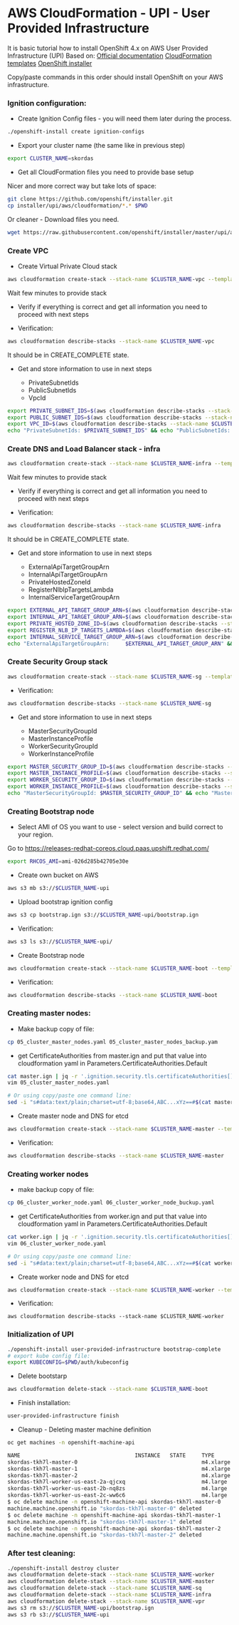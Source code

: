 # AWS CloudFormation - UPI - User Provided Infrastructure

It is basic tutorial how to install OpenShift 4.x on AWS User Provided Infrastructure (UPI)
Based on:
[Official documentation](https://github.com/openshift/installer/blob/master/docs/user/aws/install_upi.md)
[CloudFormation templates](https://github.com/openshift/installer/tree/master/upi/aws/cloudformation)
[OpenShift installer](https://github.com/openshift/installer/releases)

Copy/paste commands in this order should install OpenShift on your AWS infrastructure.

### Ignition configuration:

* Create Ignition Config files - you will need them later during the process.

```bash
./openshift-install create ignition-configs
```

* Export your cluster name (the same like in previous step)

```bash
export CLUSTER_NAME=skordas
```

* Get all CloudFormation files you need to provide base setup

Nicer and more correct way but take lots of space:

```bash
git clone https://github.com/openshift/installer.git
cp installer/upi/aws/cloudformation/*.* $PWD
```

Or cleaner - Download files you need.

```bash
wget https://raw.githubusercontent.com/openshift/installer/master/upi/aws/cloudformation/01_vpc.yaml https://raw.githubusercontent.com/openshift/installer/master/upi/aws/cloudformation/02_cluster_infra.yaml https://raw.githubusercontent.com/openshift/installer/master/upi/aws/cloudformation/03_cluster_security.yaml https://raw.githubusercontent.com/openshift/installer/master/upi/aws/cloudformation/04_cluster_bootstrap.yaml https://raw.githubusercontent.com/openshift/installer/master/upi/aws/cloudformation/05_cluster_master_nodes.yaml https://raw.githubusercontent.com/openshift/installer/master/upi/aws/cloudformation/06_cluster_worker_node.yaml
```

### Create VPC

* Create Virtual Private Cloud stack 

```bash
aws cloudformation create-stack --stack-name $CLUSTER_NAME-vpc --template-body file://01_vpc.yaml
```

Wait few minutes to provide stack

* Verify if everything is correct and get all information you need to proceed with next steps

* Verification:

```bash
aws cloudformation describe-stacks --stack-name $CLUSTER_NAME-vpc
```

It should be in CREATE_COMPLETE state.

* Get and store information to use in next steps

    * PrivateSubnetIds
    * PublicSubnetIds
    * VpcId

```bash
export PRIVATE_SUBNET_IDS=$(aws cloudformation describe-stacks --stack-name $CLUSTER_NAME-vpc | grep PrivateSubnetIds | cut -f 4)
export PUBLIC_SUBNET_IDS=$(aws cloudformation describe-stacks --stack-name $CLUSTER_NAME-vpc | grep PublicSubnetIds | cut -f 4)
export VPC_ID=$(aws cloudformation describe-stacks --stack-name $CLUSTER_NAME-vpc | grep VpcId | cut -f 4)
echo "PrivateSubnetIds: $PRIVATE_SUBNET_IDS" && echo "PublicSubnetIds:  $PUBLIC_SUBNET_IDS" && echo "VpcId:            $VPC_ID"
```

### Create DNS and Load Balancer stack - infra

```bash
aws cloudformation create-stack --stack-name $CLUSTER_NAME-infra --template-body file://02_cluster_infra.yaml --parameters ParameterKey=ClusterName,ParameterValue=$CLUSTER_NAME ParameterKey=HostedZoneId,ParameterValue=Z3B3KOVA3TRCWP ParameterKey=HostedZoneName,ParameterValue=qe.devcluster.openshift.com ParameterKey=PublicSubnets,ParameterValue=$PUBLIC_SUBNET_IDS ParameterKey=PrivateSubnets,ParameterValue=$PRIVATE_SUBNET_IDS ParameterKey=VpcId,ParameterValue=$VPC_ID --capabilities CAPABILITY_NAMED_IAM
```

Wait few minutes to provide stack

* Verify if everything is correct and get all information you need to proceed with next steps

* Verification:

```bash
aws cloudformation describe-stacks --stack-name $CLUSTER_NAME-infra
```

It should be in CREATE_COMPLETE state.

* Get and store information to use in next steps

    * ExternalApiTargetGroupArn
    * InternalApiTargetGroupArn
    * PrivateHostedZoneId
    * RegisterNlbIpTargetsLambda
    * InternalServiceTargetGroupArn

```bash
export EXTERNAL_API_TARGET_GROUP_ARN=$(aws cloudformation describe-stacks --stack-name $CLUSTER_NAME-infra | grep ExternalApiTargetGroupArn | cut -f 4)
export INTERNAL_API_TARGET_GROUP_ARN=$(aws cloudformation describe-stacks --stack-name $CLUSTER_NAME-infra | grep InternalApiTargetGroupArn | cut -f 4)
export PRIVATE_HOSTED_ZONE_ID=$(aws cloudformation describe-stacks --stack-name $CLUSTER_NAME-infra | grep PrivateHostedZoneId | cut -f 4)
export REGISTER_NLB_IP_TARGETS_LAMBDA=$(aws cloudformation describe-stacks --stack-name $CLUSTER_NAME-infra | grep RegisterNlbIpTargetsLambda | cut -f 4)
export INTERNAL_SERVICE_TARGET_GROUP_ARN=$(aws cloudformation describe-stacks --stack-name $CLUSTER_NAME-infra | grep InternalServiceTargetGroupArn | cut -f 4)
echo "ExternalApiTargetGroupArn:     $EXTERNAL_API_TARGET_GROUP_ARN" && echo "InternalApiTargetGroupArn:     $INTERNAL_API_TARGET_GROUP_ARN" && echo "PrivateHostedZoneId:           $PRIVATE_HOSTED_ZONE_ID" && echo "RegisterNlbIpTargetsLambda:    $REGISTER_NLB_IP_TARGETS_LAMBDA" && echo "InternalServiceTargetGroupArn: $INTERNAL_SERVICE_TARGET_GROUP_ARN"
```

### Create Security Group stack

```bash
aws cloudformation create-stack --stack-name $CLUSTER_NAME-sg --template-body file://03_cluster_security.yaml --parameters ParameterKey=ClusterName,ParameterValue=$CLUSTER_NAME ParameterKey=VpcId,ParameterValue=$VPC_ID ParameterKey=PrivateSubnets,ParameterValue=$PRIVATE_SUBNET_IDS --capabilities CAPABILITY_NAMED_IAM
```

* Verification:

```bash
aws cloudformation describe-stacks --stack-name $CLUSTER_NAME-sg
```

* Get and store information to use in next steps

    * MasterSecurityGroupId
    * MasterInstanceProfile
    * WorkerSecurityGroupId
    * WorkerInstanceProfile

```bash
export MASTER_SECURITY_GROUP_ID=$(aws cloudformation describe-stacks --stack-name $CLUSTER_NAME-sg | grep MasterSecurityGroupId | cut -f 4)
export MASTER_INSTANCE_PROFILE=$(aws cloudformation describe-stacks --stack-name $CLUSTER_NAME-sg | grep MasterInstanceProfile | cut -f 4)
export WORKER_SECURITY_GROUP_ID=$(aws cloudformation describe-stacks --stack-name $CLUSTER_NAME-sg | grep WorkerSecurityGroupId | cut -f 4)
export WORKER_INSTANCE_PROFILE=$(aws cloudformation describe-stacks --stack-name $CLUSTER_NAME-sg | grep WorkerInstanceProfile | cut -f 4)
echo "MasterSecurityGroupId: $MASTER_SECURITY_GROUP_ID" && echo "MasterInstanceProfile: $MASTER_INSTANCE_PROFILE" && echo "WorkerSecurityGroupId: $WORKER_SECURITY_GROUP_ID" && echo "WorkerInstanceProfile: $WORKER_INSTANCE_PROFILE"
```

### Creating Bootstrap node

* Select AMI of OS you want to use - select version and build correct to your region. 

Go to https://releases-redhat-coreos.cloud.paas.upshift.redhat.com/ 

```bash
export RHCOS_AMI=ami-026d285b42705e30e
```


* Create own bucket on AWS

```bash
aws s3 mb s3://$CLUSTER_NAME-upi
```

* Upload bootstrap ignition config

```bash
aws s3 cp bootstrap.ign s3://$CLUSTER_NAME-upi/bootstrap.ign
```

* Verification:

```bash
aws s3 ls s3://$CLUSTER_NAME-upi/ 
```

* Create Bootstrap node

```bash
aws cloudformation create-stack --stack-name $CLUSTER_NAME-boot --template-body file://04_cluster_bootstrap.yaml --parameters ParameterKey=ClusterName,ParameterValue=$CLUSTER_NAME ParameterKey=RhcosAmi,ParameterValue=$RHCOS_AMI ParameterKey=PublicSubnet,ParameterValue=$PUBLIC_SUBNET_IDS  ParameterKey=MasterSecurityGroupId,ParameterValue=$MASTER_SECURITY_GROUP_ID ParameterKey=VpcId,ParameterValue=$VPC_ID ParameterKey=BootstrapIgnitionLocation,ParameterValue=s3://$CLUSTER_NAME-upi/bootstrap.ign ParameterKey=RegisterNlbIpTargetsLambdaArn,ParameterValue="$REGISTER_NLB_IP_TARGETS_LAMBDA" ParameterKey=ExternalApiTargetGroupArn,ParameterValue="$EXTERNAL_API_TARGET_GROUP_ARN" ParameterKey=InternalApiTargetGroupArn,ParameterValue="$INTERNAL_API_TARGET_GROUP_ARN" ParameterKey=InternalServiceTargetGroupArn,ParameterValue="$INTERNAL_SERVICE_TARGET_GROUP_ARN"  --capabilities CAPABILITY_NAMED_IAM
```

* Verification:

```bash
aws cloudformation describe-stacks --stack-name $CLUSTER_NAME-boot
```

### Creating master nodes:

* Make backup copy of file:

```bash
cp 05_cluster_master_nodes.yaml 05_cluster_master_nodes_backup.yam
```

* get CertificateAuthorities from master.ign and put that value into cloudformation yaml in Parameters.CertificateAuthorities.Default

```bash
cat master.ign | jq -r '.ignition.security.tls.certificateAuthorities[].source'
vim 05_cluster_master_nodes.yaml

# Or using copy/paste one command line:
sed -i "s#data:text/plain;charset=utf-8;base64,ABC...xYz==#$(cat master.ign | jq -r '.ignition.security.tls.certificateAuthorities[].source')#g" 05_cluster_master_nodes.yaml

```

* Create master node and DNS for etcd

```bash
aws cloudformation create-stack --stack-name $CLUSTER_NAME-master --template-body file://05_cluster_master_nodes.yaml --parameters ParameterKey=ClusterName,ParameterValue=$CLUSTER_NAME ParameterKey=RhcosAmi,ParameterValue=$RHCOS_AMI ParameterKey=IgnitionLocation,ParameterValue=https://api.$CLUSTER_NAME.qe.devcluster.openshift.com:22623/config/master ParameterKey=PrivateHostedZoneId,ParameterValue=$PRIVATE_HOSTED_ZONE_ID ParameterKey=PrivateHostedZoneName,ParameterValue=$CLUSTER_NAME.qe.devcluster.openshift.com ParameterKey=Master0Subnet,ParameterValue=$PRIVATE_SUBNET_IDS ParameterKey=Master1Subnet,ParameterValue=$PRIVATE_SUBNET_IDS ParameterKey=Master2Subnet,ParameterValue=$PRIVATE_SUBNET_IDS ParameterKey=MasterSecurityGroupId,ParameterValue=$MASTER_SECURITY_GROUP_ID ParameterKey=MasterInstanceProfileName,ParameterValue="$MASTER_INSTANCE_PROFILE" ParameterKey=RegisterNlbIpTargetsLambdaArn,ParameterValue="$REGISTER_NLB_IP_TARGETS_LAMBDA" ParameterKey=ExternalApiTargetGroupArn,ParameterValue="$EXTERNAL_API_TARGET_GROUP_ARN" ParameterKey=InternalApiTargetGroupArn,ParameterValue="$INTERNAL_API_TARGET_GROUP_ARN" ParameterKey=InternalServiceTargetGroupArn,ParameterValue="$INTERNAL_SERVICE_TARGET_GROUP_ARN" --capabilities CAPABILITY_NAMED_IAM
```

* Verification:

```bash
aws cloudformation describe-stacks --stack-name $CLUSTER_NAME-master
```

### Creating worker nodes

* make backup copy of file:

```bash
cp 06_cluster_worker_node.yaml 06_cluster_worker_node_buckup.yaml
```

* get CertificateAuthorities from worker.ign and put that value into cloudformation yaml in Parameters.CertificateAuthorities.Default

```bash
cat worker.ign | jq -r '.ignition.security.tls.certificateAuthorities[].source'
vim 06_cluster_worker_node.yaml

# Or using copy/paste one command line:
sed -i "s#data:text/plain;charset=utf-8;base64,ABC...xYz==#$(cat worker.ign | jq -r '.ignition.security.tls.certificateAuthorities[].source')#g" 06_cluster_worker_node.yaml

```

* Create worker node and DNS for etcd

```bash
aws cloudformation create-stack --stack-name $CLUSTER_NAME-worker --template-body file://06_cluster_worker_node.yaml --parameters ParameterKey=ClusterName,ParameterValue=$CLUSTER_NAME ParameterKey=RhcosAmi,ParameterValue=$RHCOS_AMI ParameterKey=IgnitionLocation,ParameterValue=https://api.$CLUSTER_NAME.qe.devcluster.openshift.com:22623/config/worker ParameterKey=WorkerSubnet,ParameterValue=$PRIVATE_SUBNET_IDS ParameterKey=WorkerSecurityGroupId,ParameterValue=$WORKER_SECURITY_GROUP_ID ParameterKey=WorkerInstanceProfileName,ParameterValue="$WORKER_INSTANCE_PROFILE" --capabilities CAPABILITY_NAMED_IAM
```

* Verification:

```
aws cloudformation describe-stacks --stack-name $CLUSTER_NAME-worker
```

### Initialization of UPI

```bash
./openshift-install user-provided-infrastructure bootstrap-complete
# export kube config file:
export KUBECONFIG=$PWD/auth/kubeconfig
```

* Delete bootstarp

```bash
aws cloudformation delete-stack --stack-name $CLUSTER_NAME-boot
```

* Finish installation:

```bash
user-provided-infrastructure finish
```

* Cleanup - Deleting master machine definition

```bash
oc get machines -n openshift-machine-api

NAME                                    INSTANCE   STATE     TYPE        REGION      ZONE         AGE
skordas-tkh7l-master-0                                       m4.xlarge   us-east-2   us-east-2a   9m22s
skordas-tkh7l-master-1                                       m4.xlarge   us-east-2   us-east-2b   9m22s
skordas-tkh7l-master-2                                       m4.xlarge   us-east-2   us-east-2c   9m21s
skordas-tkh7l-worker-us-east-2a-qjcxq                        m4.large    us-east-2   us-east-2a   8m6s
skordas-tkh7l-worker-us-east-2b-nq8zs                        m4.large    us-east-2   us-east-2b   8m6s
skordas-tkh7l-worker-us-east-2c-ww6c6                        m4.large    us-east-2   us-east-2c   8m7s
$ oc delete machine -n openshift-machine-api skordas-tkh7l-master-0
machine.machine.openshift.io "skordas-tkh7l-master-0" deleted
$ oc delete machine -n openshift-machine-api skordas-tkh7l-master-1
machine.machine.openshift.io "skordas-tkh7l-master-1" deleted
$ oc delete machine -n openshift-machine-api skordas-tkh7l-master-2
machine.machine.openshift.io "skordas-tkh7l-master-2" deleted
```


### After test cleaning:

```bash
./openshift-install destroy cluster
aws cloudformation delete-stack --stack-name $CLUSTER_NAME-worker
aws cloudformation delete-stack --stack-name $CLUSTER_NAME-master
aws cloudformation delete-stack --stack-name $CLUSTER_NAME-sq
aws cloudformation delete-stack --stack-name $CLUSTER_NAME-infra
aws cloudformation delete-stack --stack-name $CLUSTER_NAME-vpr
aws s3 rm s3://$CLUSTER_NAME-upi/bootstrap.ign
aws s3 rb s3://$CLUSTER_NAME-upi
```